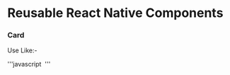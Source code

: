 # Reusable React Native Components

### Card

Use Like:- 

'''javascript
<Card>
	<Text />
	<Image />
</Card>
'''
